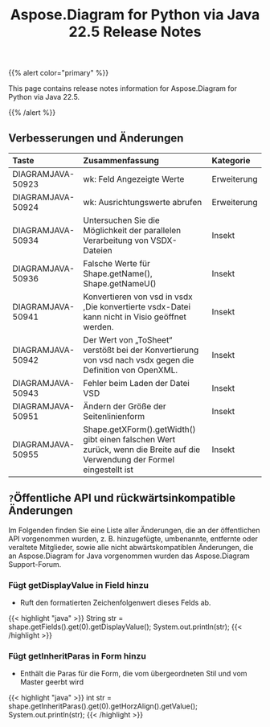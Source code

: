 ﻿---
title: Aspose.Diagram for Python via Java 22.5 Release Notes
type: docs
weight: 23
url: /de/java/aspose-diagram-for-python-via-java-22-5-release-notes/
---
{{% alert color="primary" %}}

This page contains release notes information for Aspose.Diagram for Python via Java 22.5.

{{% /alert %}}
## **Verbesserungen und Änderungen**  ##

|**Taste**|**Zusammenfassung**|**Kategorie**|
|:- |:- |:- |
|DIAGRAMJAVA-50923|wk: Feld Angezeigte Werte|Erweiterung|
|DIAGRAMJAVA-50924|wk: Ausrichtungswerte abrufen|Erweiterung|
|DIAGRAMJAVA-50934|Untersuchen Sie die Möglichkeit der parallelen Verarbeitung von VSDX-Dateien|Insekt|
|DIAGRAMJAVA-50936|Falsche Werte für Shape.getName(), Shape.getNameU()|Insekt|
|DIAGRAMJAVA-50941|Konvertieren von vsd in vsdx ,Die konvertierte vsdx-Datei kann nicht in Visio geöffnet werden.|Insekt|
|DIAGRAMJAVA-50942|Der Wert von „ToSheet“ verstößt bei der Konvertierung von vsd nach vsdx gegen die Definition von OpenXML.|Insekt|
|DIAGRAMJAVA-50943|Fehler beim Laden der Datei VSD|Insekt|
|DIAGRAMJAVA-50951|Ändern der Größe der Seitenlinienform|Insekt|
|DIAGRAMJAVA-50955|Shape.getXForm().getWidth() gibt einen falschen Wert zurück, wenn die Breite auf die Verwendung der Formel eingestellt ist|Insekt|

## `?`**Öffentliche API und rückwärtsinkompatible Änderungen**
Im Folgenden finden Sie eine Liste aller Änderungen, die an der öffentlichen API vorgenommen wurden, z. B. hinzugefügte, umbenannte, entfernte oder veraltete Mitglieder, sowie alle nicht abwärtskompatiblen Änderungen, die an Aspose.Diagram for Java vorgenommen wurden das Aspose.Diagram Support-Forum.

### **Fügt getDisplayValue in Field hinzu**
- Ruft den formatierten Zeichenfolgenwert dieses Felds ab.

{{< highlight "java" >}}
String str = shape.getFields().get(0).getDisplayValue();
System.out.println(str);
{{< /highlight >}}

### **Fügt getInheritParas in Form hinzu**
- Enthält die Paras für die Form, die vom übergeordneten Stil und vom Master geerbt wird

{{< highlight "java" >}}
int str = shape.getInheritParas().get(0).getHorzAlign().getValue();
System.out.println(str);
{{< /highlight >}}
